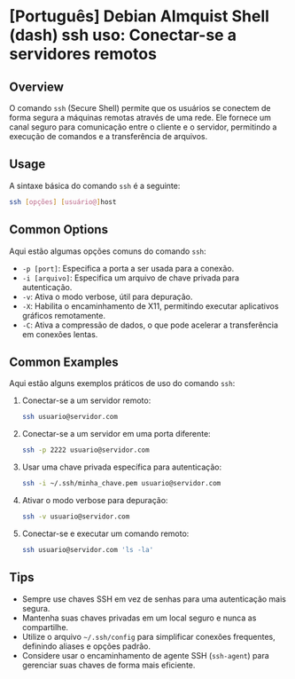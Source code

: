 # [Português] Debian Almquist Shell (dash) ssh uso: Conectar-se a servidores remotos

## Overview
O comando `ssh` (Secure Shell) permite que os usuários se conectem de forma segura a máquinas remotas através de uma rede. Ele fornece um canal seguro para comunicação entre o cliente e o servidor, permitindo a execução de comandos e a transferência de arquivos.

## Usage
A sintaxe básica do comando `ssh` é a seguinte:

```bash
ssh [opções] [usuário@]host
```

## Common Options
Aqui estão algumas opções comuns do comando `ssh`:

- `-p [port]`: Especifica a porta a ser usada para a conexão.
- `-i [arquivo]`: Especifica um arquivo de chave privada para autenticação.
- `-v`: Ativa o modo verbose, útil para depuração.
- `-X`: Habilita o encaminhamento de X11, permitindo executar aplicativos gráficos remotamente.
- `-C`: Ativa a compressão de dados, o que pode acelerar a transferência em conexões lentas.

## Common Examples
Aqui estão alguns exemplos práticos de uso do comando `ssh`:

1. Conectar-se a um servidor remoto:
   ```bash
   ssh usuario@servidor.com
   ```

2. Conectar-se a um servidor em uma porta diferente:
   ```bash
   ssh -p 2222 usuario@servidor.com
   ```

3. Usar uma chave privada específica para autenticação:
   ```bash
   ssh -i ~/.ssh/minha_chave.pem usuario@servidor.com
   ```

4. Ativar o modo verbose para depuração:
   ```bash
   ssh -v usuario@servidor.com
   ```

5. Conectar-se e executar um comando remoto:
   ```bash
   ssh usuario@servidor.com 'ls -la'
   ```

## Tips
- Sempre use chaves SSH em vez de senhas para uma autenticação mais segura.
- Mantenha suas chaves privadas em um local seguro e nunca as compartilhe.
- Utilize o arquivo `~/.ssh/config` para simplificar conexões frequentes, definindo aliases e opções padrão.
- Considere usar o encaminhamento de agente SSH (`ssh-agent`) para gerenciar suas chaves de forma mais eficiente.